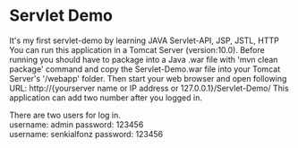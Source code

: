 # Servlet Demo

It's my first servlet-demo by learning JAVA Servlet-API, JSP, JSTL, HTTP
You can run this application in a Tomcat Server (version:10.0).
Before running you should have to package into a Java .war file with 'mvn clean package' command and copy the Servlet-Demo.war file into your Tomcat Server's '/webapp' folder.
Then start your web browser and open following URL: http://{yourserver name or IP address or 127.0.0.1}/Servlet-Demo/ 
This application can add two number after you logged in.

There are two users for log in.<br/>
username: admin password: 123456<br />
username: senkialfonz password: 123456<br/>

